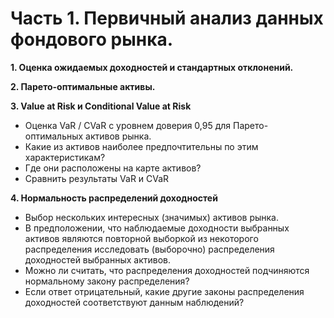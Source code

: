 # Часть 1. Первичный анализ данных фондового рынка.

<b>1. Оценка ожидаемых доходностей и стандартных отклонений.</b>

<b>2. Парето-оптимальные активы.</b>

<b>3. Value at Risk и Conditional Value at Risk</b>
- Оценка VaR / CVaR с уровнем доверия 0,95 для Парето-оптимальных активов рынка.
- Какие из активов наиболее предпочтительны по этим характеристикам?
- Где они расположены на карте активов?
- Сравнить результаты VaR и CVaR

<b>4. Нормальность распределений доходностей</b>
- Выбор нескольких интересных (значимых) активов рынка.
- В предположении, что наблюдаемые доходности выбранных активов являются повторной выборкой из некоторого распределения исследовать (выборочно) распределения доходностей выбранных активов.
- Можно ли считать, что распределения доходностей подчиняются нормальному закону распределения?
- Если ответ отрицательный, какие другие законы распределения доходностей соответствуют данным наблюдений?